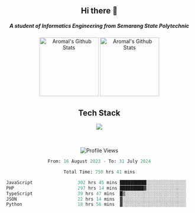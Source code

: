 <div align="center">
  <h2>Hi there 👋</h2>

  <h5>A student of Informatics Engineering from Semarang State Polytechnic</h5>

  <img
    height="160"
    alt="Aromal's Github Stats"
    src="https://github-readme-stats.vercel.app/api?username=dafariski77&show_icons=true&theme=tokyonight&count_private=true"
  />
  <img
    alt="Aromal's Github Stats"
    height="160"
    src="https://github-readme-stats.vercel.app/api/top-langs/?username=dafariski77&layout=compact&theme=tokyonight"
  />

  <h2>Tech Stack</h2>
  <a href="https://skillicons.dev">
    <img src="https://skillicons.dev/icons?i=ts,express,nextjs,laravel,fastapi,postgres,mysql,mongodb,redis,planetscale,prisma,docker,git,jest,kafka,gcp,tailwind,mui&perline=14" />
  </a>

  <br /><br />
  <img src="https://komarev.com/ghpvc/?username=dafariski77&abbreviated=true" alt="Profile Views">
    
  <!--START_SECTION:waka-->

```python
From: 16 August 2023 - To: 31 July 2024

Total Time: 750 hrs 41 mins

JavaScript                 302 hrs 45 mins ██████████░░░░░░░░░░░░░░░   39.66 %
PHP                        297 hrs 14 mins █████████▓░░░░░░░░░░░░░░░   38.94 %
TypeScript                 39 hrs 47 mins  █▒░░░░░░░░░░░░░░░░░░░░░░░   05.21 %
JSON                       22 hrs 14 mins  ▓░░░░░░░░░░░░░░░░░░░░░░░░   02.91 %
Python                     18 hrs 56 mins  ▓░░░░░░░░░░░░░░░░░░░░░░░░   02.48 %
```

<!--END_SECTION:waka-->
</div>
